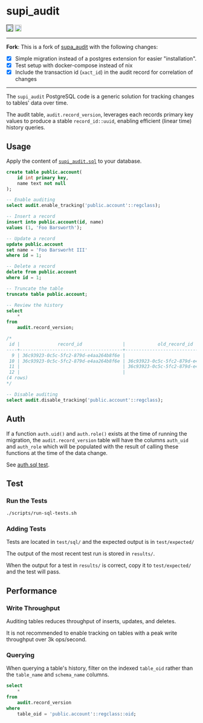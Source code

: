 # supi_audit

<p>
<a href=""><img src="https://img.shields.io/badge/postgresql-17+-blue.svg" alt="PostgreSQL version" height="18"></a>
<a href="https://github.com/patte/supi_audit/actions"><img src="https://github.com/patte/supi_audit/actions/workflows/test.yaml/badge.svg" alt="Tests" height="18"></a>

</p>

---

**Fork**: This is a fork of [supa_audit](https://github.com/supabase/supa_audit) with the following changes:
  
- [x] Simple migration instead of a postgres extension for easier "installation".
- [x] Test setup with docker-compose instead of nix
- [x] Include the transaction id (`xact_id`) in the audit record for correlation of changes

---

The `supi_audit` PostgreSQL code is a generic solution for tracking changes to tables' data over time.

The audit table, `audit.record_version`, leverages each records primary key values to produce a stable `record_id::uuid`, enabling efficient (linear time) history queries.


## Usage

Apply the content of [`supi_audit.sql`](supi_audit.sql) to your database.

```sql
create table public.account(
    id int primary key,
    name text not null
);

-- Enable auditing
select audit.enable_tracking('public.account'::regclass);

-- Insert a record
insert into public.account(id, name)
values (1, 'Foo Barsworth');

-- Update a record
update public.account
set name = 'Foo Barsworht III'
where id = 1;

-- Delete a record
delete from public.account
where id = 1;

-- Truncate the table
truncate table public.account;

-- Review the history
select
    *
from
    audit.record_version;

/*
 id |              record_id               |            old_record_id             |    op    |              ts               | table_oid | table_schema | table_name | xact_id |                 record                 |               old_record               
----+--------------------------------------+--------------------------------------+----------+-------------------------------+-----------+--------------+------------+---------+----------------------------------------+----------------------------------------
  9 | 36c93923-0c5c-5fc2-879d-e4aa264b8f6e |                                      | INSERT   | 2025-09-23 21:44:19.437243+00 |     19544 | public       | account    |    1387 | {"id": 1, "name": "Foo Barsworth"}     | 
 10 | 36c93923-0c5c-5fc2-879d-e4aa264b8f6e | 36c93923-0c5c-5fc2-879d-e4aa264b8f6e | UPDATE   | 2025-09-23 21:44:19.44223+00  |     19544 | public       | account    |    1388 | {"id": 1, "name": "Foo Barsworht III"} | {"id": 1, "name": "Foo Barsworth"}
 11 |                                      | 36c93923-0c5c-5fc2-879d-e4aa264b8f6e | DELETE   | 2025-09-23 21:44:19.44503+00  |     19544 | public       | account    |    1389 |                                        | {"id": 1, "name": "Foo Barsworht III"}
 12 |                                      |                                      | TRUNCATE | 2025-09-23 21:44:19.44763+00  |     19544 | public       | account    |    1390 |                                        | 
(4 rows)
*/

-- Disable auditing
select audit.disable_tracking('public.account'::regclass);
```

## Auth

If a function `auth.uid()` and `auth.role()` exists at the time of running the migration, the `audit.record_version` table will have the columns `auth_uid` and `auth_role` which will be populated with the result of calling these functions at the time of the data change.

See [auth.sql test](test/sql/auth.sql).

## Test

### Run the Tests

```sh
./scripts/run-sql-tests.sh
```

### Adding Tests

Tests are located in `test/sql/` and the expected output is in `test/expected/`

The output of the most recent test run is stored in `results/`.

When the output for a test in `results/` is correct, copy it to `test/expected/` and the test will pass.


## Performance


### Write Throughput
Auditing tables reduces throughput of inserts, updates, and deletes.

It is not recommended to enable tracking on tables with a peak write throughput over 3k ops/second.


### Querying

When querying a table's history, filter on the indexed `table_oid` rather than the `table_name` and `schema_name` columns.

```sql
select
    *
from
    audit.record_version
where
    table_oid = 'public.account'::regclass::oid;
```
